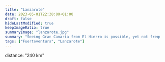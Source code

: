 ```yaml
---
title: "Lanzarote"
date: 2023-05-01T22:30:00+01:00
draft: false
hideLastModified: true
keepImageRatio: true
summaryImage: "lanzarote.jpg"
summary: "Seeing Gran Canaria from El Hierro is possible, yet not frequent."
tags: ["Fuerteventura", "Lanzarote"]
---
```



distance: "240 km"

